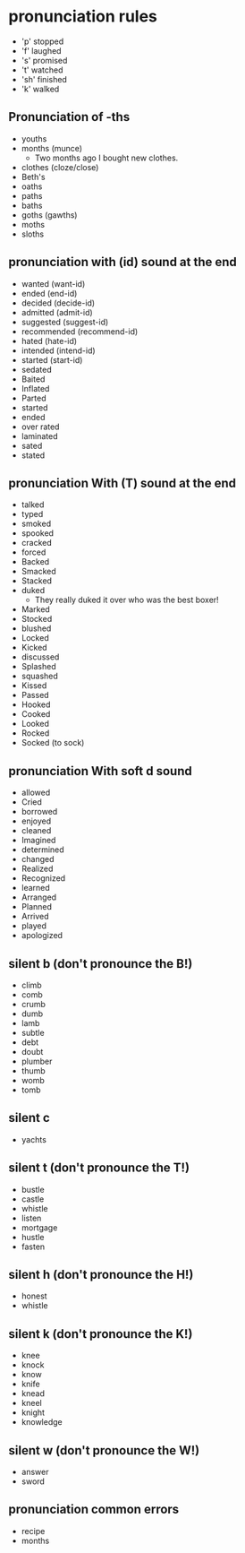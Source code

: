 # pronunciation rules
* 'p'	stopped
* 'f'	laughed
* 's'	promised
* 't'      watched
* 'sh'      finished
* 'k'	walked


## Pronunciation of -ths
* youths
* months (munce)
  * Two months ago I bought new clothes.
* clothes (cloze/close)
* Beth's
* oaths
* paths
* baths
* goths (gawths)
* moths
* sloths



## pronunciation with (id) sound at the end
* wanted (want-id)
* ended	(end-id)
* decided	(decide-id)
* admitted	(admit-id)
* suggested	(suggest-id)
* recommended	(recommend-id)
* hated	(hate-id)
* intended	(intend-id)
* started	(start-id)
* sedated
* Baited
* Inflated
* Parted
* started
* ended
* over rated
* laminated
* sated
* stated




## pronunciation With (T) sound at the end
* talked
* typed
* smoked
* spooked
* cracked
* forced
* Backed
* Smacked
* Stacked
* duked
	*	They really duked it over who was the best boxer!
* Marked
* Stocked
* blushed
* Locked
* Kicked
* discussed
* Splashed
* squashed
* Kissed
* Passed
* Hooked
* Cooked
* Looked
* Rocked
* Socked (to sock)

## pronunciation With soft d sound
* allowed
* Cried
* borrowed
* enjoyed
* cleaned
* Imagined
* determined
* changed
* Realized
* Recognized
* learned
* Arranged
* Planned
* Arrived
* played
* apologized

## silent b (don't pronounce the B!)
* climb
* comb
* crumb
* dumb
* lamb
* subtle
* debt
* doubt
* plumber
* thumb
* womb
* tomb

## silent c
- yachts

## silent t (don't pronounce the T!)
* bustle
* castle
* whistle
* listen
* mortgage
* hustle
* fasten

## silent h (don't pronounce the H!)
* honest
* whistle

## silent k (don't pronounce the K!)
* knee
* knock
* know
* knife
* knead
* kneel
* knight
* knowledge

## silent w  (don't pronounce the W!)
* answer
* sword


## pronunciation common errors
* recipe
* months
